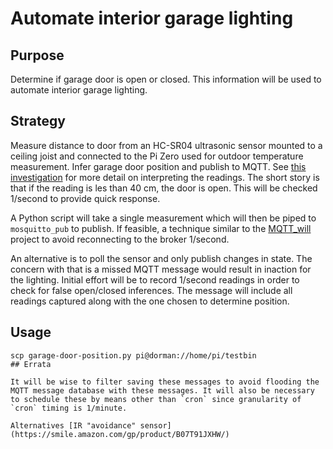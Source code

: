 # Automate interior garage lighting

## Purpose

Determine if garage door is open or closed. This information will be used to automate interior garage lighting.

## Strategy

Measure distance to door from an HC-SR04 ultrasonic sensor mounted to a ceiling joist and connected to the Pi Zero used for outdoor temperature measurement. Infer garage door position and publish to MQTT. See [this investigation](http://prelude:8100/topics/HA/proximity-sensor/) for more detail on interpreting the readings. The short story is that if the reading is les than 40 cm, the door is open. This will be checked 1/second to provide quick response.

A Python script will take a single measurement which will then be piped to `mosquitto_pub` to publish. If feasible, a technique similar to the [MQTT_will](https://github.com/HankB/MQTT_will) project to avoid reconnecting to the broker 1/second.

An alternative is to poll the sensor and only publish changes in state. The concern with that is a missed MQTT message would result in inaction for the lighting. Initial effort will be to record 1/second readings in order to check for false open/closed inferences. The message will include all readings captured along with the one chosen to determine position.

## Usage

```text
scp garage-door-position.py pi@dorman://home/pi/testbin
## Errata

It will be wise to filter saving these messages to avoid flooding the MQTT message database with these messages. It will also be necessary to schedule these by means other than `cron` since granularity of `cron` timing is 1/minute.

Alternatives [IR "avoidance" sensor](https://smile.amazon.com/gp/product/B07T91JXHW/)
